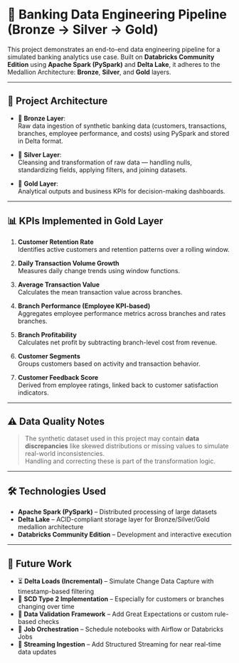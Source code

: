 # 🏦 Banking Data Engineering Pipeline (Bronze → Silver → Gold)

This project demonstrates an end-to-end data engineering pipeline for a simulated banking analytics use case. Built on **Databricks Community Edition** using **Apache Spark (PySpark)** and **Delta Lake**, it adheres to the Medallion Architecture: **Bronze**, **Silver**, and **Gold** layers.

---

## 📂 Project Architecture

- 🔹 **Bronze Layer**:  
  Raw data ingestion of synthetic banking data (customers, transactions, branches, employee performance, and costs) using PySpark and stored in Delta format.

- 🔸 **Silver Layer**:  
  Cleansing and transformation of raw data — handling nulls, standardizing fields, applying filters, and joining datasets.

- 🏅 **Gold Layer**:  
  Analytical outputs and business KPIs for decision-making dashboards.

---

## 📊 KPIs Implemented in Gold Layer

1. **Customer Retention Rate**  
   Identifies active customers and retention patterns over a rolling window.

2. **Daily Transaction Volume Growth**  
   Measures daily change trends using window functions.

3. **Average Transaction Value**  
   Calculates the mean transaction value across branches.

4. **Branch Performance (Employee KPI-based)**  
   Aggregates employee performance metrics across branches and rates branches.

5. **Branch Profitability**  
   Calculates net profit by subtracting branch-level cost from revenue.

6. **Customer Segments**  
   Groups customers based on activity and transaction behavior.

7. **Customer Feedback Score**  
   Derived from employee ratings, linked back to customer satisfaction indicators.

---

## ⚠️ Data Quality Notes

> The synthetic dataset used in this project may contain **data discrepancies** like skewed distributions or missing values to simulate real-world inconsistencies.  
> Handling and correcting these is part of the transformation logic.

---

## 🛠️ Technologies Used

- **Apache Spark (PySpark)** – Distributed processing of large datasets  
- **Delta Lake** – ACID-compliant storage layer for Bronze/Silver/Gold medallion architecture  
- **Databricks Community Edition** – Development and interactive execution

---

## 🔮 Future Work

- ⏳ **Delta Loads (Incremental)** – Simulate Change Data Capture with timestamp-based filtering  
- 🧬 **SCD Type 2 Implementation** – Especially for customers or branches changing over time  
- 🧪 **Data Validation Framework** – Add Great Expectations or custom rule-based checks  
- 🧱 **Job Orchestration** – Schedule notebooks with Airflow or Databricks Jobs  
- 🔁 **Streaming Ingestion** – Add Structured Streaming for near real-time data updates
